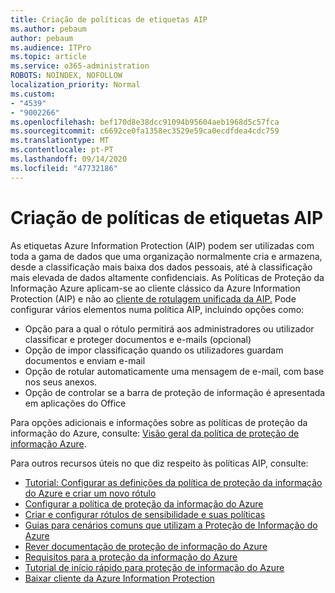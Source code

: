 ```yaml
---
title: Criação de políticas de etiquetas AIP
ms.author: pebaum
author: pebaum
ms.audience: ITPro
ms.topic: article
ms.service: o365-administration
ROBOTS: NOINDEX, NOFOLLOW
localization_priority: Normal
ms.custom:
- "4539"
- "9002266"
ms.openlocfilehash: bef170d8e38dcc91094b95604aeb1968d5c57fca
ms.sourcegitcommit: c6692ce0fa1358ec3529e59ca0ecdfdea4cdc759
ms.translationtype: MT
ms.contentlocale: pt-PT
ms.lasthandoff: 09/14/2020
ms.locfileid: "47732186"
---
```

# <a name="creating-aip-label-policies"></a>Criação de políticas de etiquetas AIP

As etiquetas Azure Information Protection (AIP) podem ser utilizadas com toda a gama de dados que uma organização normalmente cria e armazena, desde a classificação mais baixa dos dados pessoais, até à classificação mais elevada de dados altamente confidenciais. As Políticas de Proteção da Informação Azure aplicam-se ao cliente clássico da Azure Information Protection (AIP) e não ao [cliente de rotulagem unificada da AIP.](https://docs.microsoft.com/azure/information-protection/rms-client/unifiedlabelingclient-version-release-history) Pode configurar vários elementos numa política AIP, incluindo opções como:

- Opção para a qual o rótulo permitirá aos administradores ou utilizador classificar e proteger documentos e e-mails (opcional)
- Opção de impor classificação quando os utilizadores guardam documentos e enviam e-mail
- Opção de rotular automaticamente uma mensagem de e-mail, com base nos seus anexos.
- Opção de controlar se a barra de proteção de informação é apresentada em aplicações do Office

Para opções adicionais e informações sobre as políticas de proteção da informação do Azure, consulte: [Visão geral da política de proteção de informação Azure](https://docs.microsoft.com/azure/information-protection/overview-policy).  

Para outros recursos úteis no que diz respeito às políticas AIP, consulte:

- [Tutorial: Configurar as definições da política de proteção da informação do Azure e criar um novo rótulo](https://docs.microsoft.com/azure/information-protection/infoprotect-quick-start-tutorial)  
- [Configurar a política de proteção da informação do Azure](https://docs.microsoft.com/azure/information-protection/configure-policy)  
- [Criar e configurar rótulos de sensibilidade e suas políticas](https://docs.microsoft.com/microsoft-365/compliance/create-sensitivity-labels)  
- [Guias para cenários comuns que utilizam a Proteção de Informação do Azure](https://docs.microsoft.com/azure/information-protection/how-to-guides)  
- [Rever documentação de proteção de informação do Azure](https://docs.microsoft.com/azure/information-protection/what-is-information-protection)  
- [Requisitos para a proteção da informação do Azure](https://docs.microsoft.com/azure/information-protection/get-started/requirements)  
- [Tutorial de início rápido para proteção de informação do Azure](https://docs.microsoft.com/azure/information-protection/get-started/infoprotect-quick-start-tutorial)  
- [Baixar cliente da Azure Information Protection](https://www.microsoft.com/download/details.aspx?id=53018)